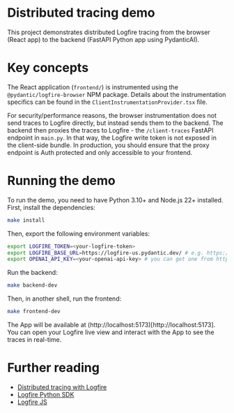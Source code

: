 # Distributed tracing demo

This project demonstrates distributed Logfire tracing from the browser (React
app) to the backend (FastAPI Python app using PydanticAI).

# Key concepts

The React application (`frontend/`) is instrumented using the
`@pydantic/logfire-browser` NPM package. Details about the instrumentation
specifics can be found in the `ClientInstrumentationProvider.tsx` file.

For security/performance reasons, the browser instrumentation does not send traces to Logfire directly, but
instead sends them to the backend. The backend then proxies the traces to
Logfire - the `/client-traces` FastAPI endpoint in `main.py`. In that way, the Logfire write token is not exposed in the client-side bundle.
In production, you should ensure that the proxy endpoint is Auth protected and only accessible to your frontend.

# Running the demo

To run the demo, you need to have Python 3.10+ and Node.js 22+ installed. First,
install the dependencies:

```bash
make install
```

Then, export the following environment variables:

```bash
export LOGFIRE_TOKEN=<your-logfire-token>
export LOGFIRE_BASE_URL=https://logfire-us.pydantic.dev/ # e.g. https://logfire-eu.pydantic.dev/ or https://logfire-us.pydantic.dev/
export OPENAI_API_KEY=<your-openai-api-key> # you can get one from https://platform.openai.com/account/api-keys
```

Run the backend:

```bash
make backend-dev
```

Then, in another shell, run the frontend:

```bash
make frontend-dev
```

The App will be available at (http://localhost:5173)[http://localhost:5173]. You
can open your Logfire live view and interact with the App to see the traces in
real-time.

# Further reading

- [Distributed tracing with Logfire](https://logfire.pydantic.dev/docs/how-to-guides/distributed-tracing/)
- [Logfire Python SDK](https://github.com/pydantic/logfire)
- [Logfire JS](https://github.com/pydantic/logfire-js)
